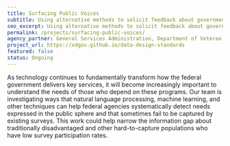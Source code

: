 ```yaml
---
title: Surfacing Public Voices
subtitle: Using alternative methods to solicit feedback about government-provided services.
seo_excerpt: Using alternative methods to solicit feedback about government-provided services.
permalink: /projects/surfacing-public-voices/
agency_partner: General Services Administration, Department of Veteran Affairs
project_url: https://xdgov.github.io/data-design-standards
featured: false
status: Ongoing
---
```

<p>
  As technology continues to fundamentally transform how the federal government delivers key services, it will become increasingly important to understand the needs of those who depend on these programs. Our team is investigating ways that natural language processing, machine learning, and other techniques can help federal agencies systematically detect needs expressed in the public sphere and that sometimes fail to be captured by existing surveys. This work could help narrow the information gap about traditionally disadvantaged and other hard-to-capture populations who have low survey participation rates.
</p>